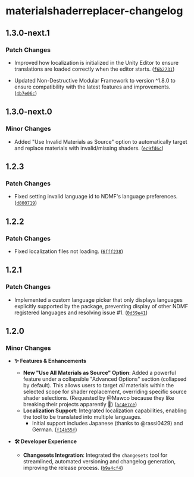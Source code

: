# materialshaderreplacer-changelog

## 1.3.0-next.1

### Patch Changes

- Improved how localization is initialized in the Unity Editor to ensure translations are loaded correctly when the editor starts. ([`f6b2731`](https://github.com/hazre/MaterialShaderReplacer/commit/f6b273196212d956b1e4b052d035aeeb740a6138))

- Updated Non-Destructive Modular Framework to version ^1.8.0 to ensure compatibility with the latest features and improvements. ([`4b7e06c`](https://github.com/hazre/MaterialShaderReplacer/commit/4b7e06c23ad62191c65f16b12234d44b3c232e0b))

## 1.3.0-next.0

### Minor Changes

- Added "Use Invalid Materials as Source" option to automatically target and replace materials with invalid/missing shaders. ([`ec9fd6c`](https://github.com/hazre/MaterialShaderReplacer/commit/ec9fd6cbe69c94470ce0074b9c52d7c94d9b57a7))

## 1.2.3

### Patch Changes

- Fixed setting invalid language id to NDMF's language preferences. ([`d800719`](https://github.com/hazre/MaterialShaderReplacer/commit/d800719b550ea9e8f621977f48bd6e21c502db03))

## 1.2.2

### Patch Changes

- Fixed localization files not loading. ([`6fff238`](https://github.com/hazre/MaterialShaderReplacer/commit/6fff238cb9f73456a9166ea85275d98f8bc95cb6))

## 1.2.1

### Patch Changes

- Implemented a custom language picker that only displays languages explicitly supported by the package, preventing display of other NDMF registered languages and resolving issue #1. ([`0d59e41`](https://github.com/hazre/MaterialShaderReplacer/commit/0d59e41b55717855d5a9acf35bdb0e42fc52a1b6))

## 1.2.0

### Minor Changes

- **✨ Features & Enhancements**

  - **New "Use All Materials as Source" Option**: Added a powerful feature under a collapsible "Advanced Options" section (collapsed by default). This allows users to target _all_ materials within the selected scope for shader replacement, overriding specific source shader selections. (Requested by @Mawco because they like breaking their projects apparently 🤷) ([`ac4e7ce`](https://github.com/hazre/MaterialShaderReplacer/commit/ac4e7ce1aff21b2edd47a5c20f961a674a134079))
  - **Localization Support**: Integrated localization capabilities, enabling the tool to be translated into multiple languages.
    - Initial support includes Japanese (thanks to @rassi0429) and German. ([`f14b55f`](https://github.com/hazre/MaterialShaderReplacer/commit/f14b55f788a73a890f2de29385188ae706e2e5ff))

- **🛠️ Developer Experience**

  - **Changesets Integration**: Integrated the `changesets` tool for streamlined, automated versioning and changelog generation, improving the release process. ([`b9a4cf4`](https://github.com/hazre/MaterialShaderReplacer/commit/b9a4cf47bd765a5bb921fd11851f6b93972fd939))
